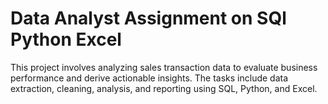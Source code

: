 # Data Analyst Assignment on SQl Python Excel
 This project involves analyzing sales transaction data to evaluate business performance and derive actionable insights. The tasks include data extraction, cleaning, analysis, and reporting using SQL, Python, and Excel.
